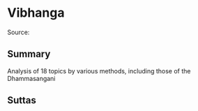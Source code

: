 # Vibhanga

Source: []()

## Summary
Analysis of 18 topics by various methods, including those of the Dhammasangani

## Suttas